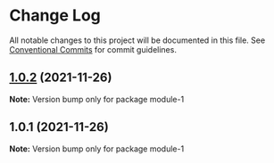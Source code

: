 # Change Log

All notable changes to this project will be documented in this file.
See [Conventional Commits](https://conventionalcommits.org) for commit guidelines.

## [1.0.2](https://github.com/LevineHua/lerna-test/compare/module-1@1.0.1...module-1@1.0.2) (2021-11-26)

**Note:** Version bump only for package module-1





## 1.0.1 (2021-11-26)

**Note:** Version bump only for package module-1
